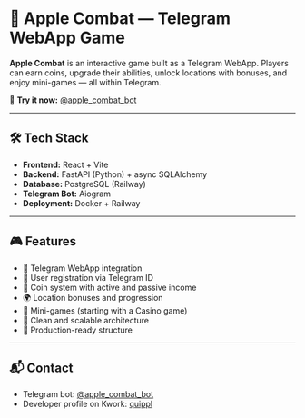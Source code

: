 # 🍏 Apple Combat — Telegram WebApp Game

**Apple Combat** is an interactive game built as a Telegram WebApp. Players can earn coins, upgrade their abilities, unlock locations with bonuses, and enjoy mini-games — all within Telegram.

🔗 **Try it now:** [@apple_combat_bot](https://t.me/apple_combat_bot)

---

## 🛠 Tech Stack

- **Frontend:** React + Vite
- **Backend:** FastAPI (Python) + async SQLAlchemy
- **Database:** PostgreSQL (Railway)
- **Telegram Bot:** Aiogram
- **Deployment:** Docker + Railway

---

## 🎮 Features

- 🔗 Telegram WebApp integration
- 👤 User registration via Telegram ID
- 💸 Coin system with active and passive income
- 🌍 Location bonuses and progression
- 🎲 Mini-games (starting with a Casino game)
- 🧠 Clean and scalable architecture
- 🚀 Production-ready structure

---

## 📬 Contact

- Telegram bot: [@apple_combat_bot](https://t.me/apple_combat_bot)
- Developer profile on Kwork: [quippl](https://kwork.com/user/quippl)
